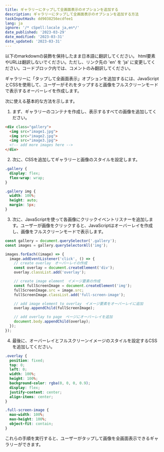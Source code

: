 ```yaml
---
title: ギャラリーにタップして全画面表示のオプションを追加する
description: ギャラリーにタップして全画面表示のオプションを追加する方法
taskInputHash: dd9038256ecdfee1
lang: ja
ignore: '/* cSpell:locale ja,en*/'
date_published: '2023-03-29'
date_modified: '2023-03-31'
date_updated: '2023-03-31'
---
```

以下のmarkdownの装飾を保持したまま日本語に翻訳してください。
html要素やURLは翻訳しないでください。ただし、リンク先の 'en' を 'ja' に変更してください。コードブロック内では、コメントのみ翻訳してください。

ギャラリーに「タップして全画面表示」オプションを追加するには、JavaScriptとCSSを使用して、ユーザーがそれをタップすると画像をフルスクリーンモードで表示するオーバーレイを作成します。

次に使える基本的な方法を示します。
1. まず、ギャラリーのコンテナを作成し、表示するすべての画像を追加してください。

```html
<div class="gallery">
  <img src="image1.jpg">
  <img src="image2.jpg">
  <img src="image3.jpg">
  <!-- add more images here -->
</div>
```

2. 次に、CSSを追加してギャラリーと画像のスタイルを設定します。

```css
.gallery {
  display: flex;
  flex-wrap: wrap;
}

.gallery img {
  width: 100%;
  height: auto;
  margin: 5px;
}
```

3. 次に、JavaScriptを使って各画像にクリックイベントリスナーを追加します。ユーザーが画像をクリックすると、JavaScriptはオーバーレイを作成し、画像をフルスクリーンモードで表示します。

```javascript
const gallery = document.querySelector('.gallery');
const images = gallery.querySelectorAll('img');

images.forEach((image) => {
  image.addEventListener('click', () => {
    // create overlay　オーバーレイの作成
    const overlay = document.createElement('div');
    overlay.classList.add('overlay');

    // create image element　イメージ要素の作成
    const fullScreenImage = document.createElement('img');
    fullScreenImage.src = image.src;
    fullScreenImage.classList.add('full-screen-image');

    // add image element to overlay　イメージ要素をオーバーレイに追加
    overlay.appendChild(fullScreenImage);

    // add overlay to page　ページにオーバーレイを追加
    document.body.appendChild(overlay);
  });
});
```

4. 最後に、オーバーレイとフルスクリーンイメージのスタイルを設定するCSSを追加してください。

```css
.overlay {
  position: fixed;
  top: 0;
  left: 0;
  width: 100%;
  height: 100%;
  background-color: rgba(0, 0, 0, 0.9);
  display: flex;
  justify-content: center;
  align-items: center;
}

.full-screen-image {
  max-width: 100%;
  max-height: 100%;
  object-fit: contain;
}
```

これらの手順を実行すると、ユーザーがタップして画像を全画面表示できるギャラリーができます。
